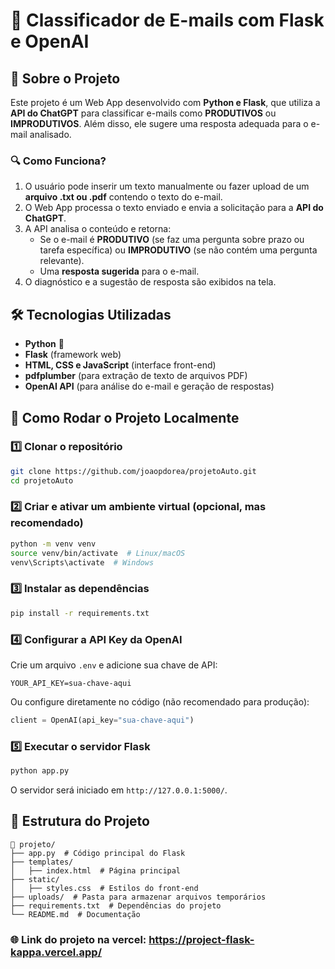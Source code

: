 # 📧 Classificador de E-mails com Flask e OpenAI

## 📌 Sobre o Projeto

Este projeto é um Web App desenvolvido com **Python e Flask**, que utiliza a **API do ChatGPT** para classificar e-mails como **PRODUTIVOS** ou **IMPRODUTIVOS**. Além disso, ele sugere uma resposta adequada para o e-mail analisado.

### 🔍 Como Funciona?

1. O usuário pode inserir um texto manualmente ou fazer upload de um **arquivo .txt ou .pdf** contendo o texto do e-mail.
2. O Web App processa o texto enviado e envia a solicitação para a **API do ChatGPT**.
3. A API analisa o conteúdo e retorna:
   - Se o e-mail é **PRODUTIVO** (se faz uma pergunta sobre prazo ou tarefa específica) ou **IMPRODUTIVO** (se não contém uma pergunta relevante).
   - Uma **resposta sugerida** para o e-mail.
4. O diagnóstico e a sugestão de resposta são exibidos na tela.

## 🛠️ Tecnologias Utilizadas

- **Python** 🐍
- **Flask** (framework web)
- **HTML, CSS e JavaScript** (interface front-end)
- **pdfplumber** (para extração de texto de arquivos PDF)
- **OpenAI API** (para análise do e-mail e geração de respostas)

## 🚀 Como Rodar o Projeto Localmente

### 1️⃣ Clonar o repositório

```sh
git clone https://github.com/joaopdorea/projetoAuto.git
cd projetoAuto
```

### 2️⃣ Criar e ativar um ambiente virtual (opcional, mas recomendado)

```sh
python -m venv venv
source venv/bin/activate  # Linux/macOS
venv\Scripts\activate  # Windows
```

### 3️⃣ Instalar as dependências

```sh
pip install -r requirements.txt
```

### 4️⃣ Configurar a API Key da OpenAI

Crie um arquivo `.env` e adicione sua chave de API:

```
YOUR_API_KEY=sua-chave-aqui
```

Ou configure diretamente no código (não recomendado para produção):

```python
client = OpenAI(api_key="sua-chave-aqui")
```

### 5️⃣ Executar o servidor Flask

```sh
python app.py
```

O servidor será iniciado em `http://127.0.0.1:5000/`.

## 📂 Estrutura do Projeto

```
📂 projeto/
├── app.py  # Código principal do Flask
├── templates/
│   ├── index.html  # Página principal
├── static/
│   ├── styles.css  # Estilos do front-end
├── uploads/  # Pasta para armazenar arquivos temporários
├── requirements.txt  # Dependências do projeto
└── README.md  # Documentação
```

### 🌐 Link do projeto na vercel: https://project-flask-kappa.vercel.app/

